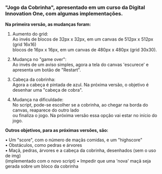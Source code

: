 <h3>"Jogo da Cobrinha", apresentado em um curso da Digital Innovation One, com algumas implementações.</h3>

<b>Na primeira versão, as mudanças foram:</b>

  1. Aumento do grid:<br>
  Ao invés de blocos de 32px x 32px, em um canvas de 512px x 512px (grid 16x16)<br>
  blocos de 16px x 16px, em um canvas de 480px x 480px (grid 30x30).
  
  2. Mudança no "game over":<br>
  Ao invés de um aviso simples, agora a tela do canvas 'escurece' e apresenta um botão de "Restart".
  
  3. Cabeça da cobrinha:<br>
  Agora a cabeça é pintada de azul. Na próxima versão, o objetivo é desenhar uma "cabeça de cobra".
  
  4. Mudança na dificuldade:<br>
  No script, pode-se escolher se a cobrinha, ao chegar na borda do canvas, reaparece do outro lado<br>
  ou finaliza o jogo. Na próxima versão essa opção vai estar no início do jogo.
  
<b>Outros objetivos, para as próximas versões, são:</b>

  • Um "score", com o número de maçãs comidas, e um "highscore"<br>
  • Obstáculos, como pedras e árvores<br>
  • Maçã, pedras, árvores e a cabeça da cobrinha, desenhados (sem o uso de img)<br>
    (implementado com o novo script)
  • Impedir que uma 'nova' maçã seja gerada sobre um bloco da cobrinha<br>
